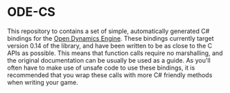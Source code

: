 # ODE-CS
This repository to contains a set of simple, automatically generated C# bindings for the [Open Dynamics Engine](https://bitbucket.org/odedevs/ode). These bindings currently target version 0.14 of the library, and have been written to be as close to the C APIs as possible. This means that function calls require no marshalling, and the original documentation can be usually be used as a guide. As you'll often have to make use of unsafe code to use these bindings, it is recommended that you wrap these calls with more C# friendly methods when writing your game.
